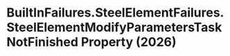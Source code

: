 # BuiltInFailures.SteelElementFailures.SteelElementModifyParametersTaskNotFinished Property (2026)

﻿